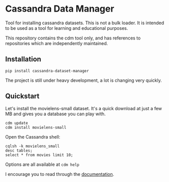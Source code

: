 # Cassandra Data Manager

Tool for installing cassandra datasets.  This is not a bulk loader.  It is intended to be used as a tool for learning and educational purposes.

This repository contains the cdm tool only, and has references to repositories which are independently maintained.

## Installation

`pip install cassandra-dataset-manager`
    
The project is still under heavy development, a lot is changing very quickly.

## Quickstart

Let's install the movielens-small dataset.  It's a quick download at just a few MB and gives you a database you can play with.

    cdm update
    cdm install movielens-small
    
Open the Cassandra shell:
       
    cqlsh -k movielens_small 
    desc tables;
    select * from movies limit 10;
    
Options are all available at `cdm help`

I encourage you to read through the [documentation](http://cdm.readthedocs.org/en/latest/).
    
